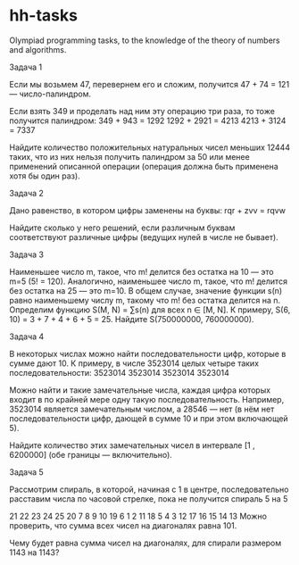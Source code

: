 # hh-tasks
Olympiad programming tasks, to the knowledge of the theory of numbers and algorithms.

Задача 1 

Если мы возьмем 47, перевернем его и сложим, получится 47 + 74 = 121 — число-палиндром. 

Если взять 349 и проделать над ним эту операцию три раза, то тоже получится палиндром: 
349 + 943 = 1292 
1292 + 2921 = 4213 
4213 + 3124 = 7337 

Найдите количество положительных натуральных чисел меньших 12444 таких, что из них нельзя получить палиндром за 50 или менее применений описанной операции (операция должна быть применена хотя бы один раз). 


Задача 2 

Дано равенство, в котором цифры заменены на буквы: 
rqr + zvv = rqvw 

Найдите сколько у него решений, если различным буквам соответствуют различные цифры (ведущих нулей в числе не бывает). 

Задача 3 

Наименьшее число m, такое, что m! делится без остатка на 10 — это m=5 (5! = 120). Аналогично, наименьшее число m, такое, что m! делится без остатка на 25 — это m=10. В общем случае, значение функции s(n) равно наименьшему числу m, такому что m! без остатка делится на n. Определим функцию S(M, N) = ∑s(n) для всех n ∈ [M, N]. К примеру, S(6, 10) = 3 + 7 + 4 + 6 + 5 = 25. Найдите S(750000000, 760000000). 

Задача 4 

В некоторых числах можно найти последовательности цифр, которые в сумме дают 10. К примеру, в числе 3523014 целых четыре таких последовательности: 
3523014 
3523014 
3523014 
3523014 

Можно найти и такие замечательные числа, каждая цифра которых входит в по крайней мере одну такую последовательность. 
Например, 3523014 является замечательным числом, а 28546 — нет (в нём нет последовательности цифр, дающей в сумме 10 и при этом включающей 5). 

Найдите количество этих замечательных чисел в интервале [1 , 6200000] (обе границы — включительно). 

Задача 5 

Рассмотрим спираль, в которой, начиная с 1 в центре, последовательно расставим числа по часовой стрелке, 
пока не получится спираль 5 на 5 

21 22 23 24 25 
20 7 8 9 10 
19 6 1 2 11 
18 5 4 3 12 
17 16 15 14 13 
Можно проверить, что сумма всех чисел на диагоналях равна 101. 

Чему будет равна сумма чисел на диагоналях, для спирали размером 1143 на 1143?
